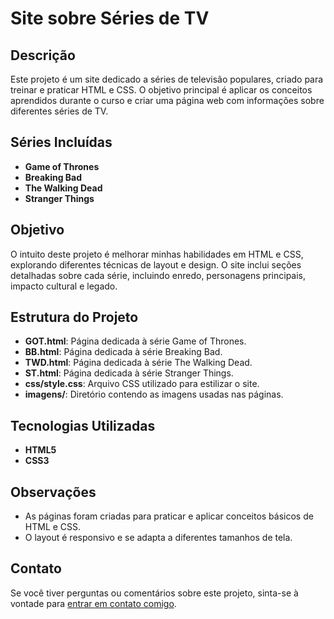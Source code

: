 # Site sobre Séries de TV

## Descrição

Este projeto é um site dedicado a séries de televisão populares, criado para treinar e praticar HTML e CSS. O objetivo principal é aplicar os conceitos aprendidos durante o curso e criar uma página web com informações sobre diferentes séries de TV.

## Séries Incluídas

- **Game of Thrones**
- **Breaking Bad**
- **The Walking Dead**
- **Stranger Things**

## Objetivo

O intuito deste projeto é melhorar minhas habilidades em HTML e CSS, explorando diferentes técnicas de layout e design. O site inclui seções detalhadas sobre cada série, incluindo enredo, personagens principais, impacto cultural e legado.

## Estrutura do Projeto

- **GOT.html**: Página dedicada à série Game of Thrones.
- **BB.html**: Página dedicada à série Breaking Bad.
- **TWD.html**: Página dedicada à série The Walking Dead.
- **ST.html**: Página dedicada à série Stranger Things.
- **css/style.css**: Arquivo CSS utilizado para estilizar o site.
- **imagens/**: Diretório contendo as imagens usadas nas páginas.

## Tecnologias Utilizadas

- **HTML5**
- **CSS3**

## Observações

- As páginas foram criadas para praticar e aplicar conceitos básicos de HTML e CSS.
- O layout é responsivo e se adapta a diferentes tamanhos de tela.

## Contato

Se você tiver perguntas ou comentários sobre este projeto, sinta-se à vontade para [entrar em contato comigo](mailto:laura.587523la@gmail.com).

